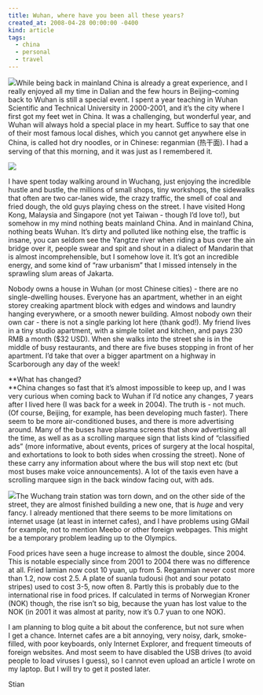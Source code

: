 ```yaml
---
title: Wuhan, where have you been all these years?
created_at: 2008-04-28 00:00:00 -0400
kind: article
tags:
  - china
  - personal
  - travel
---
```


![](http://english.cri.cn/mmsource/images/2006/11/24/reganmian.jpg)While
being back in mainland China is already a great experience, and I really
enjoyed all my time in Dalian and the few hours in Beijing–coming back
to Wuhan is still a special event. I spent a year teaching in Wuhan
Scientific and Technical University in 2000-2001, and it’s the city
where I first got my feet wet in China. It was a challenging, but
wonderful year, and Wuhan will always hold a special place in my heart.
Suffice to say that one of their most famous local dishes, which you
cannot get anywhere else in China, is called hot dry noodles, or in
Chinese: reganmian (热干面). I had a serving of that this morning, and
it was just as I remembered it.

![](http://image2.sina.com.cn/book/zzw/nzt/hjt/space/big/10191809.jpg)

I have spent today walking around in Wuchang, just enjoying the
incredible hustle and bustle, the millions of small shops, tiny
workshops, the sidewalks that often are two car-lanes wide, the crazy
traffic, the smell of coal and fried dough, the old guys playing chess
on the street. I have visited Hong Kong, Malaysia and Singapore (not yet
Taiwan - though I’d love to!), but somehow in my mind nothing beats
mainland China. And in mainland China, nothing beats Wuhan. It’s dirty
and polluted like nothing else, the traffic is insane, you can seldom
see the Yangtze river when riding a bus over the ain bridge over it,
people swear and spit and shout in a dialect of Mandarin that is almost
incomprehensible, but I somehow love it. It’s got an incredible energy,
and some kind of “raw urbanism” that I missed intensely in the sprawling
slum areas of Jakarta.

Nobody owns a house in Wuhan (or most Chinese cities) - there are no
single-dwelling houses. Everyone has an apartment, whether in an eight
storey creaking apartment block with edges and windows and laundry
hanging everywhere, or a smooth newer building. Almost nobody own their
own car - there is not a single parking lot here (thank god!). My friend
lives in a tiny studio apartment, with a simple toilet and kitchen, and
pays 230 RMB a month (\$32 USD). When she walks into the street she is
in the middle of busy restaurants, and there are five buses stopping in
front of her apartment. I’d take that over a bigger apartment on a
highway in Scarborough any day of the week!

**What has changed?\
**China changes so fast that it’s almost impossible to keep up, and I
was very curious when coming back to Wuhan if I’d notice any changes, 7
years after I lived here (I was back for a week in 2004). The truth is -
not much. (Of course, Beijing, for example, has been developing much
faster). There seem to be more air-conditioned buses, and there is more
advertising around. Many of the buses have plasma screens that show
advertising all the time, as well as as a scrolling marquee sign that
lists kind of “classified ads” (more informative, about events, prices
of surgery at the local hospital, and exhortations to look to both sides
when crossing the street). None of these carry any information about
where the bus will stop next etc (but most buses make voice
announcements). A lot of the taxis even have a scrolling marquee sign in
the back window facing out, with ads.

![](http://www.wh-china.com/whxw/200711/W020071128315118065466.bmp)The
Wuchang train station was torn down, and on the other side of the
street, they are almost finished building a new one, that is *huge* and
very fancy. I already mentioned that there seems to be more limitations
on internet usage (at least in internet cafes), and I have problems
using GMail for example, not to mention Meebo or other foreign webpages.
This might be a temporary problem leading up to the Olympics.

Food prices have seen a huge increase to almost the double, since 2004.
This is notable especially since from 2001 to 2004 there was no
difference at all. Fried lamian now cost 10 yuan, up from 5. Reganmian
never cost more than 1.2, now cost 2.5. A plate of suanla tudousi (hot
and sour potato stripes) used to cost 3-5, now often 8. Partly this is
probably due to the international rise in food prices. If calculated in
terms of Norwegian Kroner (NOK) though, the rise isn’t so big, because
the yuan has lost value to the NOK (in 2001 it was almost at parity, now
it’s 0.7 yuan to one NOK).

I am planning to blog quite a bit about the conference, but not sure
when I get a chance. Internet cafes are a bit annoying, very
noisy, dark, smoke-filled, with poor keyboards, only Internet Explorer,
and frequent timeouts of foreign websites. And most seem to have
disabled the USB drives (to avoid people to load viruses I guess), so I
cannot even upload an article I wrote on my laptop. But I will try to
get it posted later.

Stian
